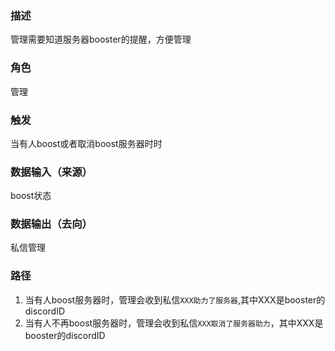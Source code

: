 ### 描述

管理需要知道服务器booster的提醒，方便管理

### 角色

管理

### 触发

当有人boost或者取消boost服务器时时

### 数据输入（来源）

boost状态

### 数据输出（去向）

私信管理

### 路径

1. 当有人boost服务器时，管理会收到私信```XXX助力了服务器```,其中XXX是booster的discordID
2. 当有人不再boost服务器时，管理会收到私信```XXX取消了服务器助力```，其中XXX是booster的discordID
